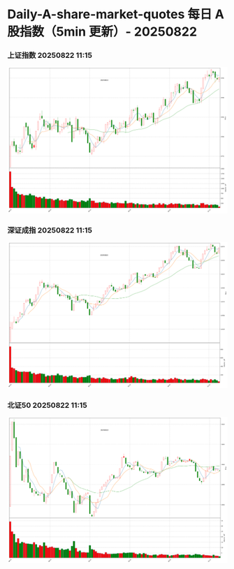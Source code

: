 
# Daily-A-share-market-quotes 每日 A 股指数（5min 更新）- 20250822

### 上证指数 20250822 11:15
![](./fig/2025/8/20250822-sh000001.png)

### 深证成指 20250822 11:15
![](./fig/2025/8/20250822-sz399001.png)

### 北证50 20250822 11:15
![](./fig/2025/8/20250822-bj899050.png)
